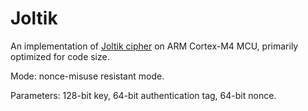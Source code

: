 # Joltik

An implementation of [Joltik cipher](https://competitions.cr.yp.to/round1/joltikv1.pdf)
on ARM Cortex-M4 MCU, primarily optimized for code size.
    
Mode: nonce-misuse resistant mode.

Parameters: 128-bit key, 64-bit authentication tag, 64-bit nonce.
